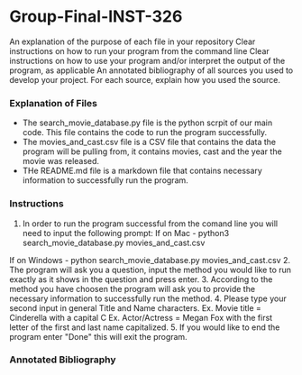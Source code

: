 # Group-Final-INST-326
An explanation of the purpose of each file in your repository
Clear instructions on how to run your program from the command line
Clear instructions on how to use your program and/or interpret the output of the program, as applicable
An annotated bibliography of all sources you used to develop your project. For each source, explain how you used the source.
### Explanation of Files
-   The search_movie_database.py file is the python scrpit of our main code. This file contains the code to run the program successfully.
-   The movies_and_cast.csv file is a CSV file that contains the data the program will be pulling from, it contains movies, cast and the year the movie was released.
-   THe README.md file is a markdown file that contains necessary information to successfully run the program.
### Instructions
1. In order to run the program successful from the comand line you will need to input the following prompt:
If on Mac - python3 search_movie_database.py movies_and_cast.csv

If on Windows - python search_movie_database.py movies_and_cast.csv
2. The program will ask you a question, input the method you would like to run exactly as it shows in the question and press enter.
3. According to the method you have choosen the program will ask you to provide the necessary information to successfully run the method.
4. Please type your second input in general Title and Name characters. Ex. Movie title = Cinderella with a capital C Ex. Actor/Actress = Megan Fox with the first letter of the first and last name capitalized.
5. If you would like to end the program enter "Done" this will exit the program.
### Annotated Bibliography
